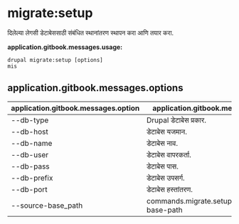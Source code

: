 # migrate:setup
दिलेल्या लेगसी डेटाबेससाठी संबंधित स्थानांतरण स्थापन करा आणि तयार करा.

**application.gitbook.messages.usage:**
```
drupal migrate:setup [options]
mis
```

## application.gitbook.messages.options
application.gitbook.messages.option | application.gitbook.messages.details
-------|-------------
--db-type | Drupal डेटाबेस प्रकार.
--db-host | डेटाबेस यजमान.
--db-name | डेटाबेस नाव.
--db-user | डेटाबेस वापरकर्ता.
--db-pass | डेटाबेस पास.
--db-prefix | डेटाबेस उपसर्ग.
--db-port | डेटाबेस हस्तांतरण.
--source-base_path | commands.migrate.setup.options.source-base-path
